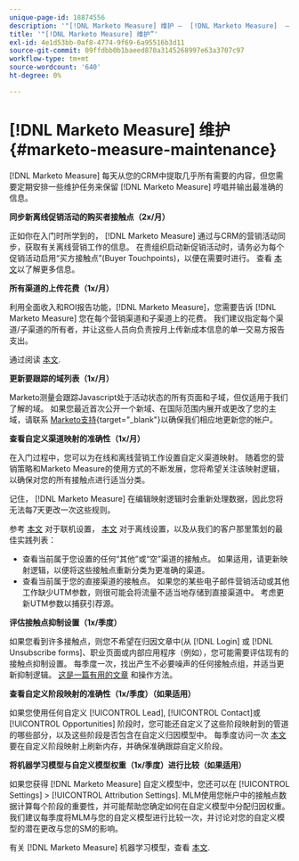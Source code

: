 ```yaml
---
unique-page-id: 18874556
description: '"[!DNL Marketo Measure] 维护 —  [!DNL Marketo Measure]  — 产品文档”'
title: '"[!DNL Marketo Measure] 维护”'
exl-id: 4e1d53bb-0af8-4774-9f69-6a95516b3d11
source-git-commit: 09ffdbb0b1baeed870a3145268997e63a3707c97
workflow-type: tm+mt
source-wordcount: '640'
ht-degree: 0%

---
```


# [!DNL Marketo Measure] 维护 {#marketo-measure-maintenance}

[!DNL Marketo Measure] 每天从您的CRM中提取几乎所有需要的内容，但您需要定期安排一些维护任务来保留 [!DNL Marketo Measure] 哼唱并输出最准确的信息。

**同步新离线促销活动的购买者接触点（2x/月）**

正如你在入门时所学到的， [!DNL Marketo Measure] 通过与CRM的营销活动同步，获取有关离线营销工作的信息。 在贵组织启动新促销活动时，请务必为每个促销活动启用“买方接触点”(Buyer Touchpoints)，以便在需要时进行。 查看 [本文](/help/channel-tracking-and-setup/offline-channels/syncing-offline-campaigns.md)以了解更多信息。

**所有渠道的上传花费（1x/月）**

利用全面收入和ROI报告功能，[!DNL Marketo Measure]，您需要告诉 [!DNL Marketo Measure] 您在每个营销渠道和子渠道上的花费。 我们建议指定每个渠道/子渠道的所有者，并让这些人员向负责按月上传新成本信息的单一交易方报告支出。

通过阅读 [本文](/help/marketing-spend/spend-management/marketing-channel-costs.md).

**更新要跟踪的域列表（1x/月）**

Marketo测量会跟踪Javascript处于活动状态的所有页面和子域，但仅适用于我们了解的域。 如果您最近首次公开一个新域、在国际范围内展开或更改了您的主域，请联系 [Marketo支持](https://nation.marketo.com/t5/support/ct-p/Support){target=&quot;_blank&quot;}以确保我们相应地更新您的帐户。

**查看自定义渠道映射的准确性（1x/月）**

在入门过程中，您可以为在线和离线营销工作设置自定义渠道映射。 随着您的营销策略和Marketo Measure的使用方式的不断发展，您将希望关注该映射逻辑，以确保对您的所有接触点进行适当分类。

记住， [!DNL Marketo Measure] 在编辑映射逻辑时会重新处理数据，因此您将无法每7天更改一次这些规则。

参考 [本文](/help/channel-tracking-and-setup/online-channels/online-custom-channel-setup.md) 对于联机设置， [本文](/help/channel-tracking-and-setup/offline-channels/offline-custom-channel-setup.md) 对于离线设置，以及从我们的客户那里策划的最佳实践列表：

* 查看当前属于您设置的任何“其他”或“空”渠道的接触点。 如果适用，请更新映射逻辑，以便将这些接触点重新分类为更准确的渠道。
* 查看当前属于您的直接渠道的接触点。 如果您的某些电子邮件营销活动或其他工作缺少UTM参数，则很可能会将流量不适当地存储到直接渠道中。 考虑更新UTM参数以捕获引荐源。

**评估接触点抑制设置（1x/季度）**

如果您看到许多接触点，则您不希望在归因文章中(从 [!DNL Login] 或 [!DNL Unsubscribe forms]、职业页面或内部应用程序（例如），您可能需要评估现有的接触点抑制设置。 每季度一次，找出产生不必要噪声的任何接触点组，并适当更新抑制逻辑。 [这是一篇有用的文章](/help/advanced-marketo-measure-features/touchpoint-settings/touchpoint-removal-and-touchpoint-suppression.md)  和操作方法。

**查看自定义阶段映射的准确性（1x/季度）（如果适用）**

如果您使用任何自定义 [!UICONTROL Lead], [!UICONTROL Contact]或 [!UICONTROL Opportunities] 阶段时，您可能还自定义了这些阶段映射到的管道的哪些部分，以及这些阶段是否包含在自定义归因模型中。 每季度访问一次 [本文](/help/advanced-marketo-measure-features/custom-attribution-models/custom-attribution-model-and-setup.md) 要在自定义阶段映射上刷新内存，并确保准确跟踪自定义阶段。

**将机器学习模型与自定义模型权重（1x/季度）进行比较（如果适用）**

如果您获得 [!DNL Marketo Measure] 自定义模型中，您还可以在 [!UICONTROL Settings] > [!UICONTROL Attribution Settings]. MLM使用您帐户中的接触点数据计算每个阶段的重要性，并可能帮助您确定如何在自定义模型中分配归因权重。 我们建议每季度将MLM与您的自定义模型进行比较一次，并讨论对您的自定义模型的潜在更改与您的SM的影响。

有关 [!DNL Marketo Measure] 机器学习模型，查看 [本文](/help/advanced-marketo-measure-features/custom-attribution-models/machine-learning-model-faq.md).
